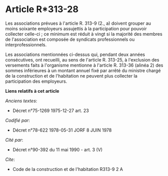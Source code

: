 # Article R*313-28

Les associations prévues à l'article R. 313-9 (2., a) doivent grouper au moins soixante employeurs assujettis à la
participation pour pouvoir collecter celle-ci ; ce minimum est réduit à vingt si la majorité des membres de l'association est
composée de syndicats professionnels ou interprofessionnels.

Les associations mentionnées ci-dessus qui, pendant deux années consécutives, ont recueilli, au sens de l'article R. 313-25,
à l'exclusion des versements faits à l'organisme mentionne à l'article R. 313-36 (alinéa 2) des sommes inférieures à un
montant annuel fixé par arrêté du ministre chargé de la construction et de l'habitation ne peuvent plus collecter la
participation des employeurs.

**Liens relatifs à cet article**

_Anciens textes_:

  - Décret n°75-1269 1975-12-27 art. 23

_Codifié par_:

  - Décret n°78-622 1978-05-31 JORF 8 JUIN 1978

_Cité par_:

  - Décret n°90-392 du 11 mai 1990 - art. 3 (V)

_Cite_:

  - Code de la construction et de l'habitation R313-9 2 A
